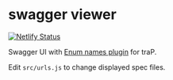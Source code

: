 # swagger viewer
[![Netlify Status](https://api.netlify.com/api/v1/badges/74e1d0da-99f5-408b-bd1b-94113e3955e2/deploy-status)](https://app.netlify.com/sites/trap-swagger-viewer/deploys)

Swagger UI with [Enum names plugin](https://github.com/sapphi-red/swagger-ui-plugin-enum-names) for traP.

Edit `src/urls.js` to change displayed spec files.

